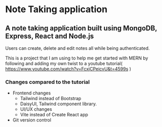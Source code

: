 # Note Taking application

## A note taking application built using MongoDB, Express, React and Node.js

Users can create, delete and edit notes all while being authenticated.

This is a project that I am using to help me get started with MERN by following and adding my own twist to a youtube tutorial( https://www.youtube.com/watch?v=FcxjCPeicvU&t=4599s )


### Changes compared to the tutorial 
- Frontend changes
    - Tailwind instead of Bootstrap
    - DaisyUI, Tailwind component library.
    - UI/UX changes
    - Vite instead of Create React app
- Git version control

